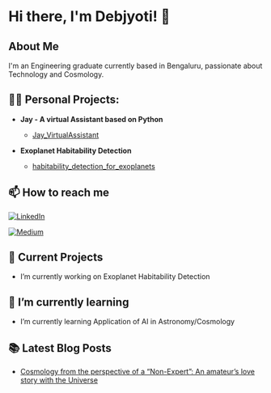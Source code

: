 # Hi there, I'm Debjyoti! 👋

## About Me
I'm an Engineering graduate currently based in Bengaluru, passionate about Technology and Cosmology.

## 👨‍💻 Personal Projects:

- <b>Jay - A virtual Assistant based on Python</b>
  - [Jay_VirtualAssistant](https://github.com/debjyotishakharu/Jay_VirtualAssistant)
 
- <b>Exoplanet Habitability Detection</b>
  - [habitability_detection_for_exoplanets](https://github.com/debjyotishakharu/habitability_detection_for_exoplanets)

## 📫 How to reach me

[![LinkedIn](https://img.shields.io/badge/LinkedIn-0077B5?style=for-the-badge&logo=linkedin&logoColor=white)]((https://www.linkedin.com/in/debjyotishakharu/))

[![Medium](https://img.shields.io/badge/Medium-12100E?style=for-the-badge&logo=medium&logoColor=white)]((https://medium.com/@debjyotishakharu))
<br/>


## 🔭 Current Projects
-  I’m currently working on Exoplanet Habitability Detection

## 🌱 I’m currently learning
-  I’m currently learning Application of AI in Astronomy/Cosmology

## 📚 Latest Blog Posts
- [Cosmology from the perspective of a “Non-Expert”: An amateur’s love story with the Universe](https://medium.com/@debjyotishakharu/cosmology-from-the-perspective-of-a-non-expert-an-ameteurs-love-story-with-the-universe-5fb58fcb8c73)


